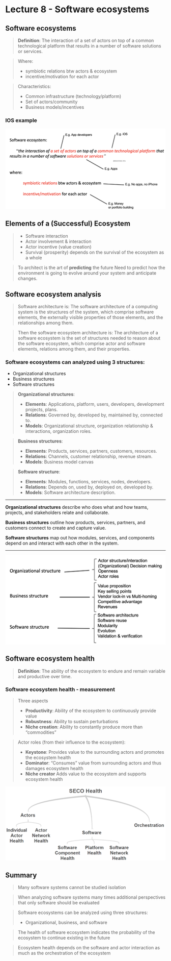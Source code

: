 # Lecture 8 - Software ecosystems

## Software ecosystems
> **Definition**: The interaction of a set of actors on top of a common technological platform that results in a number of software solutions or services.

> Where:
>* symbiotic relations btw actors & ecosystem
>* incentive/motivation for each actor

> Characteristics:
>* Common infrastructure (technology/platform)
>* Set of actors/community
>* Business models/incentives

### IOS example
![alt text](images/ios-ecosystem.png)

## Elements of a (Successful) Ecosystem
>* Software interaction
>* Actor involvement & interaction
>* Actor incentive (value creation)
>* Survival (prosperity) depends on the survival of the ecosystem as a whole

> To architect is the art of **predicting** the future
> Need to predict how the environment is going to evolve around your system and
anticipate changes.

## Software ecosystem analysis
> Software architecture is:
>  The software architecture of a computing system is the structures of the system, which comprise software elements, the externally visible properties of those elements, and the relationships among them.

>Then the software ecosystem architecture is:
> The architecture of a software ecosystem is the set of structures needed to reason about the software ecosystem, which comprise actor and software elements, relations among them, and their properties.

### Software ecosystems can analyzed using 3 structures:
* Organizational structures
* Business structures
* Software structures

> **Organizational structures**:
> * **Elements**: Applications, platform, users, developers, development projects, plans.
> * **Relations**: Governed by, developed by, maintained by, connected to.
> * **Models**: Organizational structure, organization relationship & interactions, organization roles.

> **Business structures**:
> * **Elements**: Products, services, partners, customers, resources. 
> * **Relations**: Channels, customer relationship, revenue stream.
> * **Models**: Business model canvas

> **Software structure**:
> * **Elements**: Modules, functions, services, nodes, developers.
> * **Relations**: Depends on, used by, deployed on, developed by.
> * **Models**: Software architecture description.

---

**Organizational structures** describe who does what and how teams, projects, and stakeholders relate and collaborate.

**Business structures** outline how products, services, partners, and customers connect to create and capture value.

**Software structures** map out how modules, services, and components depend on and interact with each other in the system.

---

![alt text](images/ecosystem-analysis.png)

## Software ecosystem health
> **Definition**: The ability of the ecosystem to endure and remain variable and productive over time.

### Software ecosystem health - measurement
> Three aspects
>* **Productivity**: Ability of the ecosystem to continuously provide value
>* **Robustness**: Ability to sustain perturbations
>* **Niche creation**: Ability to constantly produce more than “commodities”

> Actor roles (from their influence to the ecosystem):
>* **Keystone**: Provides value to the surrounding actors and promotes the ecosystem health
>* **Dominator**: “Consumes” value from surrounding actors and thus damages ecosystem health
>* **Niche creator** Adds value to the ecosystem and supports ecosystem health

![alt text](images/health.png)

## Summary
> Many software systems cannot be studied isolation

> When analyzing software systems many times additional perspectives that only software should be evaluated

> Software ecosystems can be analyzed using three structures:
> * Organizational, business, and software

> The health of software ecosystem indicates the probability of the ecosystem to continue existing in the future

>Ecosystem health depends on the software and actor interaction as much as the orchestration of the ecosystem